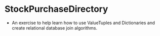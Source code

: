 # StockPurchaseDirectory

- An exercise to help learn how to use ValueTuples and Dictionaries and create relational database join algorithms. 
